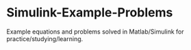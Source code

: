 # Simulink-Example-Problems

Example equations and problems solved in Matlab/Simulink for practice/studying/learning.

